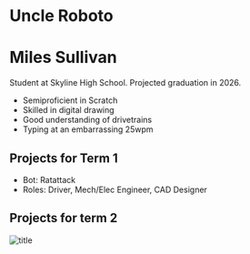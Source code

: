 # Uncle Roboto
# Miles Sullivan
Student at Skyline High School. Projected graduation in 2026.

* Semiproficient in Scratch
* Skilled in digital drawing
* Good understanding of drivetrains
* Typing at an embarrassing 25wpm

## Projects for Term 1
* Bot: Ratattack
* Roles: Driver, Mech/Elec Engineer, CAD Designer

## Projects for term 2

![title](https://www.freerideworldtour.com/images/rider-placeholder.jpg)
